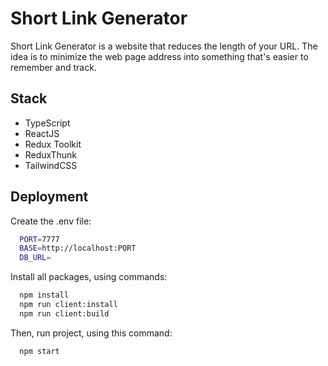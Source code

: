 # Short Link Generator

Short Link Generator is a website that reduces the length of your URL. The idea is to minimize the web page address into something that's easier to remember and track.

## Stack

- TypeScript
- ReactJS
- Redux Toolkit
- ReduxThunk
- TailwindCSS

## Deployment

Create the .env file:

```bash
  PORT=7777
  BASE=http://localhost:PORT
  DB_URL=
```

Install all packages, using commands:

```bash
  npm install
  npm run client:install
  npm run client:build
```

Then, run project, using this command:

```bash
  npm start
```
